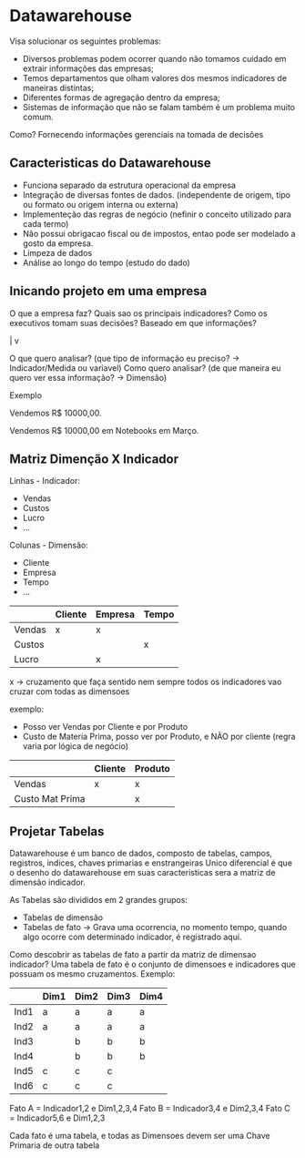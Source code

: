 # Datawarehouse

Visa solucionar os seguintes problemas:
- Diversos problemas podem ocorrer quando não tomamos cuidado em extrair informações das empresas;
- Temos departamentos que olham valores dos mesmos indicadores de maneiras distintas;
- Diferentes formas de agregação dentro da empresa;
- Sistemas de informação que não se falam também é um problema muito comum.

Como?
Fornecendo informações gerenciais na tomada de decisões

## Caracteristicas do Datawarehouse

- Funciona separado da estrutura operacional da empresa
- Integração de diversas fontes de dados. (independente de origem, tipo ou formato ou origem interna ou externa)
- Implementeção das regras de negócio (nefinir o conceito utilizado para cada termo)
- Não possui obrigacao fiscal ou de impostos, entao pode ser modelado a gosto da empresa. 
- Limpeza de dados
- Análise ao longo do tempo (estudo do dado)

## Inicando projeto em uma empresa

O que a empresa faz?
Quais sao os principais indicadores?
Como os executivos tomam suas decisões?
Baseado em que informações?

|
v

O que quero analisar? (que tipo de informação eu preciso? -> Indicador/Medida ou variavel)
Como quero analisar? (de que maneira eu quero ver essa informação? -> Dimensão)

Exemplo

Vendemos R$ 10000,00.

Vendemos R$ 10000,00 em Notebooks em Março.


## Matriz Dimenção X Indicador

Linhas - Indicador:
- Vendas
- Custos
- Lucro
- ...
  

Colunas - Dimensão:
- Cliente
- Empresa
- Tempo
- ...



|      |Cliente|Empresa|Tempo|
|---   |---    |---    |---  |
|Vendas| x     | x     |     |
|Custos|       |       |x    |
|Lucro |       | x     |     |

x -> cruzamento que faça sentido
nem sempre todos os indicadores vao cruzar com todas as dimensoes


exemplo:

- Posso ver Vendas por Cliente e por Produto
- Custo de Materia Prima, posso ver por Produto, e NÃO por cliente (regra varia por lógica de negócio)


|               |Cliente|Produto|
|---            |---    |---    |
|Vendas         | x     | x     |
|Custo Mat Prima|       | x     |


## Projetar Tabelas

Datawarehouse é um banco de dados, composto de tabelas, campos, registros, indices, chaves primarias e enstrangeiras
Unico diferencial é que o desenho do datawarehouse em suas caracteristicas sera a matriz de dimensão indicador.

As Tabelas são divididos em 2 grandes grupos:
- Tabelas de dimensão
- Tabelas de fato -> Grava uma ocorrencia, no momento tempo, quando algo ocorre com determinado indicador, é registrado aqui.


Como descobrir as tabelas de fato a partir da matriz de dimensao indicador?
Uma tabela de fato é o conjunto de dimensoes e indicadores que possuam os mesmo cruzamentos. Exemplo:

||Dim1|Dim2|Dim3|Dim4|
|---|---|---|---|---|
|Ind1|a|a|a|a|
|Ind2|a|a|a|a|
|Ind3||b|b|b|
|Ind4||b|b|b|
|Ind5|c|c|c||
|Ind6|c|c|c||



Fato A = Indicador1,2 e Dim1,2,3,4 
Fato B = Indicador3,4 e Dim2,3,4 
Fato C = Indicador5,6 e Dim1,2,3

Cada fato é uma tabela, e todas as Dimensoes devem ser uma Chave Primaria de outra tabela 


